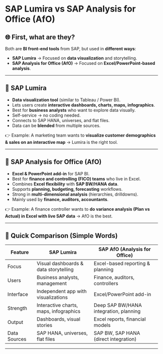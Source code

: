 # SAP Lumira vs SAP Analysis for Office (AfO)

## 🌐 First, what are they?

Both are **BI front-end tools** from SAP, but used in **different ways**:

- **SAP Lumira** → Focused on **data visualization** and storytelling.  
- **SAP Analysis for Office (AfO)** → Focused on **Excel/PowerPoint-based analysis**.

---

## 🔹 SAP Lumira

- **Data visualization tool** (similar to Tableau / Power BI).  
- Lets users create **interactive dashboards, charts, maps, infographics**.  
- Best for **business analysts** who want to explore data visually.  
- Self-service → no coding needed.  
- Connects to SAP HANA, universes, and flat files.  
- Data can be **blended** from multiple sources.  

👉 Example: A marketing team wants to **visualize customer demographics & sales on an interactive map** → Lumira is the right tool.

---

## 🔹 SAP Analysis for Office (AfO)

- **Excel & PowerPoint add-in** for SAP BI.  
- Best for **finance and controlling (FICO) teams** who live in Excel.  
- Combines **Excel flexibility** with **SAP BW/HANA data**.  
- Supports **planning, budgeting, forecasting** workflows.  
- Strong in **multi-dimensional analysis** (hierarchies, drilldowns).  
- Mainly used by **finance, auditors, accountants**.  

👉 Example: A finance controller wants to **do variance analysis (Plan vs Actual) in Excel with live SAP data** → AfO is the best.

---

## 🔹 Quick Comparison (Simple Words)

| Feature              | **SAP Lumira**                              | **SAP AfO (Analysis for Office)**          |
|----------------------|----------------------------------------------|--------------------------------------------|
| Focus                | Visual dashboards & data storytelling        | Excel-based reporting & planning            |
| Users                | Business analysts, management                | Finance, auditors, controllers              |
| Interface            | Independent app with visualizations          | Excel/PowerPoint add-in                     |
| Strength             | Interactive charts, maps, infographics       | Deep SAP BW/HANA integration, planning      |
| Output               | Dashboards, visual stories                   | Excel reports, financial models             |
| Data Sources         | SAP HANA, universes, flat files              | SAP BW, SAP HANA (direct integration)       |

---------------
